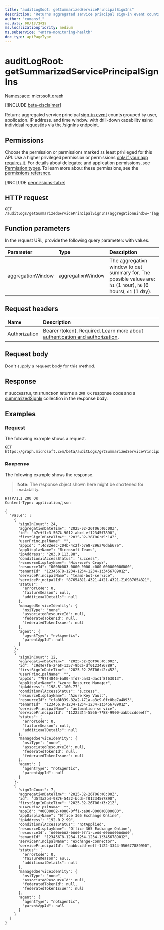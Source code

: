 ```yaml
---
title: "auditLogRoot: getSummarizedServicePrincipalSignIns"
description: "Returns aggregated service principal sign-in event counts grouped by user, application, IP address, and time window, with drill-down capability using individual requestIds via the /signIns endpoint."
author: "cumansfi"
ms.date: 08/13/2025
ms.localizationpriority: medium
ms.subservice: "entra-monitoring-health"
doc_type: apiPageType
---
```


# auditLogRoot: getSummarizedServicePrincipalSignIns

Namespace: microsoft.graph

[!INCLUDE [beta-disclaimer](../../includes/beta-disclaimer.md)]

Returns aggregated service principal [sign-in event](../resources/summarizedsignin.md) counts grouped by user, application, IP address, and time window, with drill-down capability using individual requestIds via the /signIns endpoint.

## Permissions

Choose the permission or permissions marked as least privileged for this API. Use a higher privileged permission or permissions [only if your app requires it](/graph/permissions-overview#best-practices-for-using-microsoft-graph-permissions). For details about delegated and application permissions, see [Permission types](/graph/permissions-overview#permission-types). To learn more about these permissions, see the [permissions reference](/graph/permissions-reference).

<!-- {
  "blockType": "permissions",
  "name": "auditlogroot-getsummarizedserviceprincipalsignins-permissions"
}
-->
[!INCLUDE [permissions-table](../includes/permissions/auditlogroot-getsummarizedserviceprincipalsignins-permissions.md)]

## HTTP request

<!-- {
  "blockType": "ignored"
}
-->
``` http
GET /auditLogs/getSummarizedServicePrincipalSignIns(aggregationWindow='{aggregationWindow}')
```

## Function parameters
In the request URL, provide the following query parameters with values.

|Parameter|Type|Description|
|:---|:---|:---|
|aggregationWindow|aggregationWindow|The aggregation window to get summary for. The possible values are: `h1` (1 hour), `h6` (6 hours), `d1` (1 day).|


## Request headers

|Name|Description|
|:---|:---|
|Authorization|Bearer {token}. Required. Learn more about [authentication and authorization](/graph/auth/auth-concepts).|

## Request body

Don't supply a request body for this method.

## Response

If successful, this function returns a `200 OK` response code and a [summarizedSignIn](../resources/summarizedsignin.md) collection in the response body.

## Examples

### Request

The following example shows a request.
<!-- {
  "blockType": "request",
  "name": "auditlogrootthis.getsummarizedserviceprincipalsignins"
}
-->
``` http
GET https://graph.microsoft.com/beta/auditLogs/getSummarizedServicePrincipalSignIns(aggregationWindow='d1')
```


### Response

The following example shows the response.
>**Note:** The response object shown here might be shortened for readability.
<!-- {
  "blockType": "response",
  "truncated": true,
  "@odata.type": "Collection(microsoft.graph.summarizedSignIn)"
}
-->
``` http
HTTP/1.1 200 OK
Content-Type: application/json

{
  "value": [
    {
      "signInCount": 24,
      "aggregationDateTime": "2025-02-26T06:00:00Z",
      "id": "b7e9f1c3-5678-9012-abcd-ef1234567890",
      "firstSignInDateTime": "2025-02-26T06:05:14Z",
      "userPrincipalName": "",
      "appId": "14d82eec-204b-4c2f-b7e8-296a70dab67e",
      "appDisplayName": "Microsoft Teams",
      "ipAddress": "203.0.113.88",
      "conditionalAccessStatus": "success",
      "resourceDisplayName": "Microsoft Graph",
      "resourceId": "00000003-0000-0000-c000-000000000000",
      "tenantId": "12345678-1234-1234-1234-123456789012",
      "servicePrincipalName": "teams-bot-service",
      "servicePrincipalId": "87654321-4321-4321-4321-210987654321",
      "status": {
        "errorCode": 0,
        "failureReason": null,
        "additionalDetails": null
      },
      "managedServiceIdentity": {
        "msiType": "none",
        "associatedResourceId": null,
        "federatedTokenId": null,
        "federatedTokenIssuer": null
      },
      "agent": {
        "agentType": "notAgentic",
        "parentAppId": null
      }
    },
    {
      "signInCount": 12,
      "aggregationDateTime": "2025-02-26T06:00:00Z",
      "id": "c9d8e7f6-2468-1357-9bce-df0123456789",
      "firstSignInDateTime": "2025-02-26T06:12:45Z",
      "userPrincipalName": "",
      "appId": "797f4846-ba00-4fd7-ba43-dac1f8f63013",
      "appDisplayName": "Azure Resource Manager",
      "ipAddress": "198.51.100.77",
      "conditionalAccessStatus": "success",
      "resourceDisplayName": "Azure Key Vault",
      "resourceId": "cfa8b339-82a2-471a-a3c9-0fc0be7a4093",
      "tenantId": "12345678-1234-1234-1234-123456789012",
      "servicePrincipalName": "automation-service",
      "servicePrincipalId": "11223344-5566-7788-9900-aabbccddeeff",
      "status": {
        "errorCode": 0,
        "failureReason": null,
        "additionalDetails": null
      },
      "managedServiceIdentity": {
        "msiType": "none",
        "associatedResourceId": null,
        "federatedTokenId": null,
        "federatedTokenIssuer": null
      },
      "agent": {
        "agentType": "notAgentic",
        "parentAppId": null
      }
    },
    {
      "signInCount": 7,
      "aggregationDateTime": "2025-02-26T06:00:00Z",
      "id": "d5f8a2b4-9876-5432-bcde-f01234567890",
      "firstSignInDateTime": "2025-02-26T06:33:21Z",
      "userPrincipalName": "",
      "appId": "00000002-0000-0ff1-ce00-000000000000",
      "appDisplayName": "Office 365 Exchange Online",
      "ipAddress": "192.0.2.99",
      "conditionalAccessStatus": "notApplied",
      "resourceDisplayName": "Office 365 Exchange Online",
      "resourceId": "00000002-0000-0ff1-ce00-000000000000",
      "tenantId": "12345678-1234-1234-1234-123456789012",
      "servicePrincipalName": "exchange-connector",
      "servicePrincipalId": "aabbccdd-eeff-1122-3344-556677889900",
      "status": {
        "errorCode": 0,
        "failureReason": null,
        "additionalDetails": null
      },
      "managedServiceIdentity": {
        "msiType": "none",
        "associatedResourceId": null,
        "federatedTokenId": null,
        "federatedTokenIssuer": null
      },
      "agent": {
        "agentType": "notAgentic",
        "parentAppId": null
      }
    }
  ]
}
```

